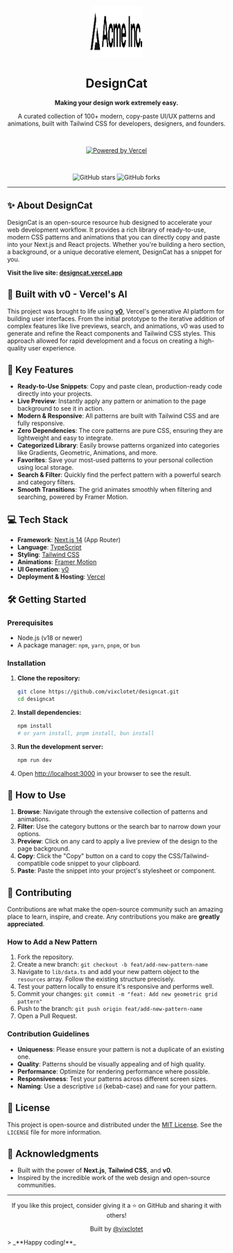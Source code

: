 <div align="center">
  <a href="https://designcat.vercel.app/">
    <img src="/public/placeholder-logo.svg" alt="DesignCat Logo" width="120" height="120">
  </a>
  <h1>DesignCat</h1>
  <p><strong>Making your design work extremely easy.</strong></p>
  <p>
    A curated collection of 100+ modern, copy-paste UI/UX patterns and animations, built with Tailwind CSS for developers, designers, and founders.
  </p>
  <br>
  <p>
    <a href="https://vercel.com?utm_source=designcat&utm_campaign=oss">
      <img src="https://www.datocms-assets.com/31049/1618983297-powered-by-vercel.svg" alt="Powered by Vercel" height="32">
    </a>
  </p>
  <br>
  <p>
    <img src="https://img.shields.io/github/stars/vixclotet/designcat?style=social" alt="GitHub stars" />
    <img src="https://img.shields.io/github/forks/vixclotet/designcat?style=social" alt="GitHub forks" />
  </p>
</div>

---

## ✨ About DesignCat

DesignCat is an open-source resource hub designed to accelerate your web development workflow. It provides a rich library of ready-to-use, modern CSS patterns and animations that you can directly copy and paste into your Next.js and React projects. Whether you're building a hero section, a background, or a unique decorative element, DesignCat has a snippet for you.

**Visit the live site: [designcat.vercel.app](https://designcat.vercel.app/)**

## 🚀 Built with v0 - Vercel's AI

This project was brought to life using **[v0](https://v0.dev)**, Vercel's generative AI platform for building user interfaces. From the initial prototype to the iterative addition of complex features like live previews, search, and animations, v0 was used to generate and refine the React components and Tailwind CSS styles. This approach allowed for rapid development and a focus on creating a high-quality user experience.

## 🌟 Key Features

- **Ready-to-Use Snippets**: Copy and paste clean, production-ready code directly into your projects.
- **Live Preview**: Instantly apply any pattern or animation to the page background to see it in action.
- **Modern & Responsive**: All patterns are built with Tailwind CSS and are fully responsive.
- **Zero Dependencies**: The core patterns are pure CSS, ensuring they are lightweight and easy to integrate.
- **Categorized Library**: Easily browse patterns organized into categories like Gradients, Geometric, Animations, and more.
- **Favorites**: Save your most-used patterns to your personal collection using local storage.
- **Search & Filter**: Quickly find the perfect pattern with a powerful search and category filters.
- **Smooth Transitions**: The grid animates smoothly when filtering and searching, powered by Framer Motion.

## 💻 Tech Stack

- **Framework**: [Next.js 14](https://nextjs.org/) (App Router)
- **Language**: [TypeScript](https://www.typescriptlang.org/)
- **Styling**: [Tailwind CSS](https://tailwindcss.com/)
- **Animations**: [Framer Motion](https://www.framer.com/motion/)
- **UI Generation**: [v0](https://v0.dev)
- **Deployment & Hosting**: [Vercel](https://vercel.com/)

## 🛠️ Getting Started

### Prerequisites

- Node.js (v18 or newer)
- A package manager: `npm`, `yarn`, `pnpm`, or `bun`

### Installation

1.  **Clone the repository:**
    ```bash
    git clone https://github.com/vixclotet/designcat.git
    cd designcat
    ```

2.  **Install dependencies:**
    ```bash
    npm install
    # or yarn install, pnpm install, bun install
    ```

3.  **Run the development server:**
    ```bash
    npm run dev
    ```

4.  Open [http://localhost:3000](http://localhost:3000) in your browser to see the result.

## 📖 How to Use

1.  **Browse**: Navigate through the extensive collection of patterns and animations.
2.  **Filter**: Use the category buttons or the search bar to narrow down your options.
3.  **Preview**: Click on any card to apply a live preview of the design to the page background.
4.  **Copy**: Click the "Copy" button on a card to copy the CSS/Tailwind-compatible code snippet to your clipboard.
5.  **Paste**: Paste the snippet into your project's stylesheet or component.

## 🤝 Contributing

Contributions are what make the open-source community such an amazing place to learn, inspire, and create. Any contributions you make are **greatly appreciated**.

### How to Add a New Pattern

1.  Fork the repository.
2.  Create a new branch: `git checkout -b feat/add-new-pattern-name`
3.  Navigate to `lib/data.ts` and add your new pattern object to the `resources` array. Follow the existing structure precisely.
4.  Test your pattern locally to ensure it's responsive and performs well.
5.  Commit your changes: `git commit -m "feat: Add new geometric grid pattern"`
6.  Push to the branch: `git push origin feat/add-new-pattern-name`
7.  Open a Pull Request.

### Contribution Guidelines

- **Uniqueness**: Please ensure your pattern is not a duplicate of an existing one.
- **Quality**: Patterns should be visually appealing and of high quality.
- **Performance**: Optimize for rendering performance where possible.
- **Responsiveness**: Test your patterns across different screen sizes.
- **Naming**: Use a descriptive `id` (kebab-case) and `name` for your pattern.

## 📜 License

This project is open-source and distributed under the [MIT License](LICENSE). See the `LICENSE` file for more information.

## 🙏 Acknowledgments

- Built with the power of **Next.js**, **Tailwind CSS**, and **v0**.
- Inspired by the incredible work of the web design and open-source communities.

---

<div align="center">
  <p>If you like this project, consider giving it a ⭐️ on GitHub and sharing it with others!</p>
  <p>Built by <a href="https://github.com/vixclotet">@vixclotet</a></p>
</div>
> _**Happy coding!**_
